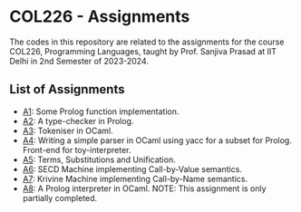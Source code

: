 # COL226 - Assignments

The codes in this repository are related to the assignments for the course COL226, Programming Languages, taught by Prof. Sanjiva Prasad at IIT Delhi in 2nd Semester of 2023-2024.

## List of Assignments

- [A1](A1/): Some Prolog function implementation.
- [A2](A2/): A type-checker in Prolog.
- [A3](A3/): Tokeniser in OCaml.
- [A4](A4/): Writing a simple parser in OCaml using yacc for a subset for Prolog. Front-end for toy-interpreter.
- [A5](A5/): Terms, Substitutions and Unification.
- [A6](A6/): SECD Machine implementing Call-by-Value semantics.
- [A7](A7/): Krivine Machine implementing Call-by-Name semantics.
- [A8](A8/): A Prolog interpreter in OCaml. NOTE: This assignment is only partially completed.
